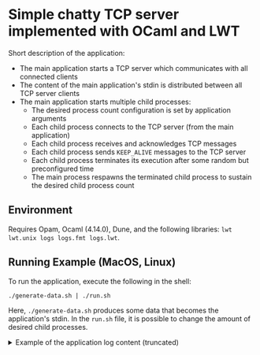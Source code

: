 # Simple chatty TCP server implemented with OCaml and LWT

Short description of the application:
 * The main application starts a TCP server which communicates with all connected clients
 * The content of the main application's stdin is distributed between all TCP server clients
 * The main application starts multiple child processes:
   * The desired process count configuration is set by application arguments
   * Each child process connects to the TCP server (from the main application)
   * Each child process receives and acknowledges TCP messages
   * Each child process sends `KEEP_ALIVE` messages to the TCP server
   * Each child process terminates its execution after some random but preconfigured time
   * The main process respawns the terminated child process to sustain the desired child process count
  

## Environment

Requires Opam, Ocaml (4.14.0), Dune, and the following libraries: `lwt lwt.unix logs logs.fmt logs.lwt`.

## Running Example (MacOS, Linux)

To run the application, execute the following in the shell:

```
./generate-data.sh | ./run.sh
```

Here, `./generate-data.sh` produces some data that becomes the application's stdin.
In the `run.sh` file, it is possible to change the amount of desired child processes.


<details>
<summary>Example of the application log content (truncated)</summary>

```log
[INFO] === Chatty Server ===
[INFO] Chatting with sometimes faulty chield processes (2 processes)
[INFO] The TCP server is listening on port 54321
[INFO] [connection: 1] New connection established
[INFO] [connection: 2] New connection established
[INFO] [connection: 2] >> 2024-07-06 02:19:04 WPEEo9bG5nnnS/tkKyiJMDf3LJJ3fiPE
[INFO] [connection: 1] >> 2024-07-06 02:19:04 WPEEo9bG5nnnS/tkKyiJMDf3LJJ3fiPE
[INFO] [stdin] Received: 2024-07-06 02:19:04 WPEEo9bG5nnnS/tkKyiJMDf3LJJ3fiPE
[INFO] [connection: 2] << ACK_RECEIVED 52
[INFO] [connection: 1] << ACK_RECEIVED 52
[INFO] [stdin] Received: 2024-07-06 02:19:09 SwwzDVfYkl6EQicG6s5KvN+a
[INFO] [connection: 1] >> 2024-07-06 02:19:09 SwwzDVfYkl6EQicG6s5KvN+a
[INFO] [connection: 2] >> 2024-07-06 02:19:09 SwwzDVfYkl6EQicG6s5KvN+a
[INFO] [connection: 1] << ACK_RECEIVED 44
[INFO] [connection: 2] << ACK_RECEIVED 44
[INFO] [connection: 1] << KEEP_ALIVE
[INFO] [connection: 1] >> KEEP_ALIVE_ACK
[INFO] [connection: 2] >> 2024-07-06 02:19:14 uc767lNjpYB6BglzWDRWeCocwlelrmSpthkF
[INFO] [connection: 1] >> 2024-07-06 02:19:14 uc767lNjpYB6BglzWDRWeCocwlelrmSpthkF
[INFO] [stdin] Received: 2024-07-06 02:19:14 uc767lNjpYB6BglzWDRWeCocwlelrmSpthkF
[INFO] [connection: 2] << ACK_RECEIVED 56
[INFO] [connection: 1] << ACK_RECEIVED 56
[INFO] [connection: 2] << KEEP_ALIVE
[INFO] [connection: 2] >> KEEP_ALIVE_ACK
[INFO] [stdin] Received: 2024-07-06 02:19:19 MfWAP1EkbqLE/4cvWSvn0wJ1mEg=
[INFO] [connection: 1] >> 2024-07-06 02:19:19 MfWAP1EkbqLE/4cvWSvn0wJ1mEg=
[INFO] [connection: 2] >> 2024-07-06 02:19:19 MfWAP1EkbqLE/4cvWSvn0wJ1mEg=
[INFO] [connection: 1] << ACK_RECEIVED 48
[INFO] [connection: 2] << ACK_RECEIVED 48
[INFO] [connection: 2] >> 2024-07-06 02:19:24 kSwi5FZfWRCcn8O8a5AnSyXCF6/wYvUZWOp1NcWC
[INFO] [connection: 1] >> 2024-07-06 02:19:24 kSwi5FZfWRCcn8O8a5AnSyXCF6/wYvUZWOp1NcWC
[INFO] [stdin] Received: 2024-07-06 02:19:24 kSwi5FZfWRCcn8O8a5AnSyXCF6/wYvUZWOp1NcWC
[INFO] [connection: 1] << ACK_RECEIVED 60
[INFO] [connection: 2] << ACK_RECEIVED 60
[INFO] [process: 1] Process terminated (exited with code 2) and was restarted
[INFO] [connection: 1] Connection closed
[INFO] [connection: 3] New connection established
[INFO] [process: 2] Process terminated (exited with code 2) and was restarted
[INFO] [connection: 2] Connection closed
[INFO] [connection: 4] New connection established
[INFO] [connection: 4] >> 2024-07-06 02:19:30 nRcmv431bQ==
[INFO] [connection: 3] >> 2024-07-06 02:19:30 nRcmv431bQ==
[INFO] [stdin] Received: 2024-07-06 02:19:30 nRcmv431bQ==
[INFO] [connection: 4] << ACK_RECEIVED 32
[INFO] [connection: 3] << ACK_RECEIVED 32
[INFO] [connection: 3] << KEEP_ALIVE
[INFO] [connection: 3] >> KEEP_ALIVE_ACK
[INFO] [stdin] Received: 2024-07-06 02:19:35 269ystRIi8IxJEws
[INFO] [connection: 3] >> 2024-07-06 02:19:35 269ystRIi8IxJEws
[INFO] [connection: 4] >> 2024-07-06 02:19:35 269ystRIi8IxJEws
[INFO] [connection: 3] << ACK_RECEIVED 36
[INFO] [connection: 4] << ACK_RECEIVED 36
[INFO] [connection: 3] << KEEP_ALIVE
[INFO] [connection: 3] >> KEEP_ALIVE_ACK
[INFO] [connection: 4] << KEEP_ALIVE
[INFO] [connection: 4] >> KEEP_ALIVE_ACK
...
```
</details>
